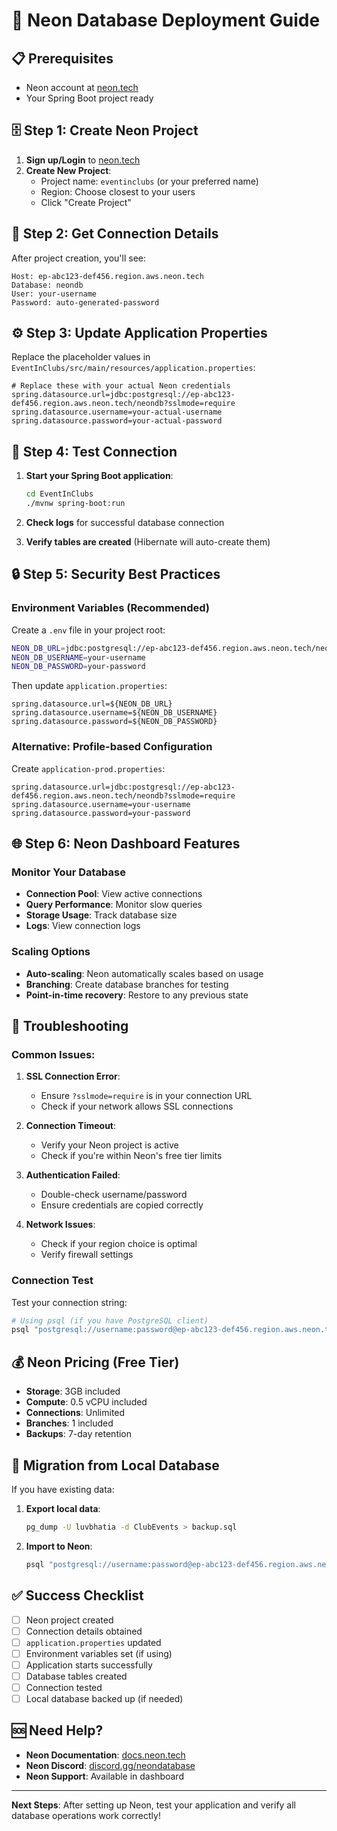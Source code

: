 # 🚀 Neon Database Deployment Guide

## 📋 Prerequisites
- Neon account at [neon.tech](https://neon.tech)
- Your Spring Boot project ready

## 🗄️ Step 1: Create Neon Project

1. **Sign up/Login** to [neon.tech](https://neon.tech)
2. **Create New Project**:
   - Project name: `eventinclubs` (or your preferred name)
   - Region: Choose closest to your users
   - Click "Create Project"

## 🔑 Step 2: Get Connection Details

After project creation, you'll see:
```
Host: ep-abc123-def456.region.aws.neon.tech
Database: neondb
User: your-username
Password: auto-generated-password
```

## ⚙️ Step 3: Update Application Properties

Replace the placeholder values in `EventInClubs/src/main/resources/application.properties`:

```properties
# Replace these with your actual Neon credentials
spring.datasource.url=jdbc:postgresql://ep-abc123-def456.region.aws.neon.tech/neondb?sslmode=require
spring.datasource.username=your-actual-username
spring.datasource.password=your-actual-password
```

## 🧪 Step 4: Test Connection

1. **Start your Spring Boot application**:
   ```bash
   cd EventInClubs
   ./mvnw spring-boot:run
   ```

2. **Check logs** for successful database connection
3. **Verify tables are created** (Hibernate will auto-create them)

## 🔒 Step 5: Security Best Practices

### Environment Variables (Recommended)
Create a `.env` file in your project root:
```bash
NEON_DB_URL=jdbc:postgresql://ep-abc123-def456.region.aws.neon.tech/neondb?sslmode=require
NEON_DB_USERNAME=your-username
NEON_DB_PASSWORD=your-password
```

Then update `application.properties`:
```properties
spring.datasource.url=${NEON_DB_URL}
spring.datasource.username=${NEON_DB_USERNAME}
spring.datasource.password=${NEON_DB_PASSWORD}
```

### Alternative: Profile-based Configuration
Create `application-prod.properties`:
```properties
spring.datasource.url=jdbc:postgresql://ep-abc123-def456.region.aws.neon.tech/neondb?sslmode=require
spring.datasource.username=your-username
spring.datasource.password=your-password
```

## 🌐 Step 6: Neon Dashboard Features

### Monitor Your Database
- **Connection Pool**: View active connections
- **Query Performance**: Monitor slow queries
- **Storage Usage**: Track database size
- **Logs**: View connection logs

### Scaling Options
- **Auto-scaling**: Neon automatically scales based on usage
- **Branching**: Create database branches for testing
- **Point-in-time recovery**: Restore to any previous state

## 🚨 Troubleshooting

### Common Issues:

1. **SSL Connection Error**:
   - Ensure `?sslmode=require` is in your connection URL
   - Check if your network allows SSL connections

2. **Connection Timeout**:
   - Verify your Neon project is active
   - Check if you're within Neon's free tier limits

3. **Authentication Failed**:
   - Double-check username/password
   - Ensure credentials are copied correctly

4. **Network Issues**:
   - Check if your region choice is optimal
   - Verify firewall settings

### Connection Test
Test your connection string:
```bash
# Using psql (if you have PostgreSQL client)
psql "postgresql://username:password@ep-abc123-def456.region.aws.neon.tech/neondb?sslmode=require"
```

## 💰 Neon Pricing (Free Tier)

- **Storage**: 3GB included
- **Compute**: 0.5 vCPU included
- **Connections**: Unlimited
- **Branches**: 1 included
- **Backups**: 7-day retention

## 🔄 Migration from Local Database

If you have existing data:

1. **Export local data**:
   ```bash
   pg_dump -U luvbhatia -d ClubEvents > backup.sql
   ```

2. **Import to Neon**:
   ```bash
   psql "postgresql://username:password@ep-abc123-def456.region.aws.neon.tech/neondb?sslmode=require" < backup.sql
   ```

## ✅ Success Checklist

- [ ] Neon project created
- [ ] Connection details obtained
- [ ] `application.properties` updated
- [ ] Environment variables set (if using)
- [ ] Application starts successfully
- [ ] Database tables created
- [ ] Connection tested
- [ ] Local database backed up (if needed)

## 🆘 Need Help?

- **Neon Documentation**: [docs.neon.tech](https://docs.neon.tech)
- **Neon Discord**: [discord.gg/neondatabase](https://discord.gg/neondatabase)
- **Neon Support**: Available in dashboard

---

**Next Steps**: After setting up Neon, test your application and verify all database operations work correctly!
